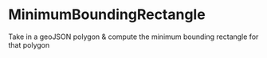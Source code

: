 # MinimumBoundingRectangle
Take in a geoJSON polygon &amp; compute the minimum bounding rectangle for that polygon
